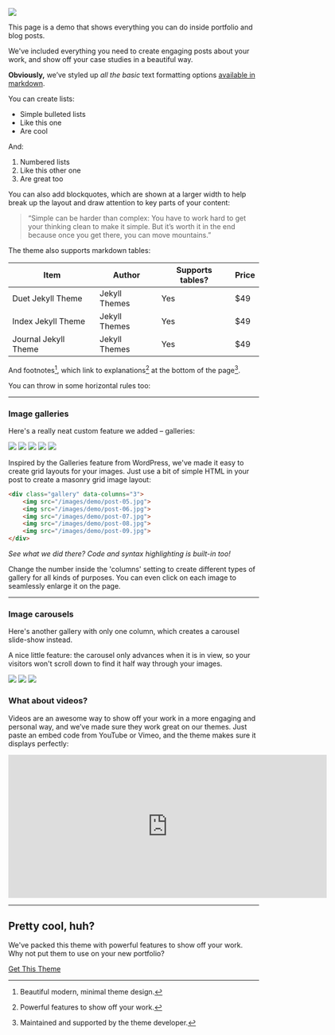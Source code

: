 ![](/images/demo/post-01.jpg)

This page is a demo that shows everything you can do inside portfolio and blog posts.

We've included everything you need to create engaging posts about your work, and show off your case studies in a beautiful way.

**Obviously,** we’ve styled up *all the basic* text formatting options [available in markdown](https://github.com/adam-p/markdown-here/wiki/Markdown-Cheatsheet).

You can create lists:

* Simple bulleted lists
* Like this one
* Are cool

And:

1. Numbered lists
2. Like this other one
3. Are great too

You can also add blockquotes, which are shown at a larger width to help break up the layout and draw attention to key parts of your content:

> “Simple can be harder than complex: You have to work hard to get your thinking clean to make it simple. But it’s worth it in the end because once you get there, you can move mountains.”

The theme also supports markdown tables:

| Item                 | Author        | Supports tables? | Price |
|----------------------|---------------|------------------|-------|
| Duet Jekyll Theme    | Jekyll Themes | Yes              | $49   |
| Index Jekyll Theme   | Jekyll Themes | Yes              | $49   |
| Journal Jekyll Theme | Jekyll Themes | Yes              | $49   |

And footnotes[^1], which link to explanations[^2] at the bottom of the page[^3].

[^1]: Beautiful modern, minimal theme design.
[^2]: Powerful features to show off your work.
[^3]: Maintained and supported by the theme developer.

You can throw in some horizontal rules too:

---

### Image galleries

Here's a really neat custom feature we added – galleries:

<div class="gallery" data-columns="3">
	<img src="/images/demo/post-05.jpg">
	<img src="/images/demo/post-06.jpg">
	<img src="/images/demo/post-07.jpg">
	<img src="/images/demo/post-08.jpg">
	<img src="/images/demo/post-09.jpg">
</div>

Inspired by the Galleries feature from WordPress, we've made it easy to create grid layouts for your images. Just use a bit of simple HTML in your post to create a masonry grid image layout:

```html
<div class="gallery" data-columns="3">
    <img src="/images/demo/post-05.jpg">
    <img src="/images/demo/post-06.jpg">
    <img src="/images/demo/post-07.jpg">
    <img src="/images/demo/post-08.jpg">
    <img src="/images/demo/post-09.jpg">
</div>
```

*See what we did there? Code and syntax highlighting is built-in too!*

Change the number inside the 'columns' setting to create different types of gallery for all kinds of purposes. You can even click on each image to seamlessly enlarge it on the page.

---

### Image carousels

Here's another gallery with only one column, which creates a carousel slide-show instead.

A nice little feature: the carousel only advances when it is in view, so your visitors won't scroll down to find it half way through your images.

<div class="gallery" data-columns="1">
	<img src="/images/demo/post-02.jpg">
	<img src="/images/demo/post-03.jpg">
	<img src="/images/demo/post-04.jpg">
</div>

### What about videos?

Videos are an awesome way to show off your work in a more engaging and personal way, and we’ve made sure they work great on our themes. Just paste an embed code from YouTube or Vimeo, and the theme makes sure it displays perfectly:

<iframe src="https://player.vimeo.com/video/203710832" width="640" height="288" frameborder="0" webkitallowfullscreen mozallowfullscreen allowfullscreen></iframe>

---

## Pretty cool, huh?

We've packed this theme with powerful features to show off your work. Why not put them to use on your new portfolio?

<a href="https://jekyllthemes.io/theme/simples-blog-jekyll-theme" class="button button--large">Get This Theme</a>